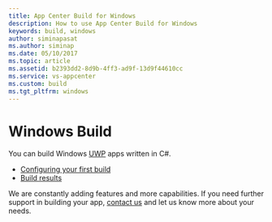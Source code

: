```yaml
---
title: App Center Build for Windows
description: How to use App Center Build for Windows
keywords: build, windows
author: siminapasat
ms.author: siminap
ms.date: 05/10/2017
ms.topic: article
ms.assetid: b2393dd2-8d9b-4ff3-ad9f-13d9f44610cc
ms.service: vs-appcenter
ms.custom: build
ms.tgt_pltfrm: windows
---
```


# Windows Build

You can build Windows [UWP](uwp/first-build.md) apps written in C#. 

- [Configuring your first build](uwp/first-build.md)
- [Build results](uwp/results.md)

We are constantly adding features and more capabilities. If you need further support in building your app, [contact us](https://intercom.help/appcenter/) and let us know more about your needs.